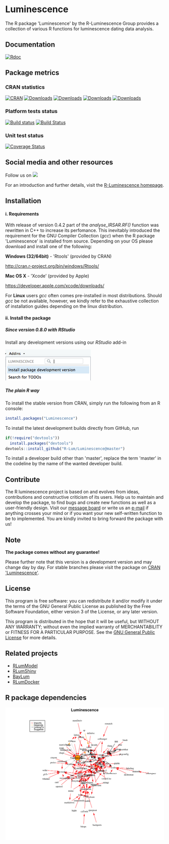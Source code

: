 # Luminescence

The R package 'Luminescence' by the R-Luminescence Group provides a collection of various R functions for luminescence dating data analysis.

## Documentation
[![Rdoc](http://www.rdocumentation.org/badges/version/Luminescence)](http://www.rdocumentation.org/packages/Luminescence)

## Package metrics 
### CRAN statistics
[![CRAN](http://www.r-pkg.org/badges/version/Luminescence)](http://cran.rstudio.com/package=Luminescence)
[![Downloads](http://cranlogs.r-pkg.org/badges/grand-total/Luminescence)](http://www.r-pkg.org/pkg/Luminescence)
[![Downloads](http://cranlogs.r-pkg.org/badges/Luminescence)](http://www.r-pkg.org/pkg/Luminescence)
[![Downloads](http://cranlogs.r-pkg.org/badges/last-week/Luminescence)](http://www.r-pkg.org/pkg/Luminescence)
[![Downloads](http://cranlogs.r-pkg.org/badges/last-day/Luminescence)](http://www.r-pkg.org/pkg/Luminescence)

### Platform tests status 
[![Build status](https://ci.appveyor.com/api/projects/status/jtgqr9a6jajn02y0/branch/master?svg=true)](https://ci.appveyor.com/project/tzerk/luminescence/branch/master)
[![Build Status](https://travis-ci.org/R-Lum/Luminescence.svg?branch=master)](https://travis-ci.org/R-Lum/Luminescence)

### Unit test status
[![Coverage Status](https://img.shields.io/codecov/c/github/R-Lum/Luminescence.svg)](https://codecov.io/github/R-Lum/Luminescence?branch=master)

## Social media and other resources 
Follow us on [![](http://i.imgur.com/wWzX9uB.png)](http://www.twitter.com/RLuminescence)

For an introduction and further details, visit the [R-Luminescence homepage](http://www.r-luminescence.de).

## Installation

#### i. Requirements

With release of version 0.4.2 part of the *analyse_IRSAR.RF()* function was rewritten in C++ to 
increase its perfomance. This inevitably introduced the requirement for the GNU Compiler Collection (*gcc*) 
when the R package 'Luminescence' is installed from source. 
Depending on your OS please download and install one of the following:

**Windows (32/64bit)** - 'Rtools' (provided by CRAN)

   http://cran.r-project.org/bin/windows/Rtools/

**Mac OS X** - 'Xcode' (provided by Apple)

   https://developer.apple.com/xcode/downloads/

For **Linux** users *gcc* often comes pre-installed in most distributions. Should *gcc* be not available, however, we kindly refer to the exhaustive collection of installation guides depending on the linux distribution.

#### ii. Install the package

##### Since version 0.8.0 with RStudio

Install any development versions using our *RStudio* add-in

![](RLum.Images/Screenshot_AddIn.png)


##### The plain **R** way

To install the stable version from CRAN, simply run the following from an R console:

```r
install.packages("Luminescence")
```

To install the latest development builds directly from GitHub, run

```r
if(!require("devtools"))
  install.packages("devtools")
devtools::install_github("R-Lum/Luminescence@master")
```

To install a developer build other than 'master', replace the term 'master' in the codeline by the name
of the wanted developer build. 

## Contribute

The R luminescence project is based on and evolves from ideas, contributions and constructive criticism of its users. Help us to maintain and develop the package, to find bugs and create new functions as well as a user-friendly design. Visit our [message board](https://forum.r-luminescence.org) or write us an [e-mail](mailto:team@r-luminescence.org) if anything crosses your mind or if you want your new self-written function to be to implemented. You are kindly invited to bring forward the package with us!

## Note

**The package comes without any guarantee!**

Please further note that this version is a development version and may change day by day. For stable branches please visit
the package on [CRAN 'Luminescence'](https://cran.r-project.org/package=Luminescence).

## License

This program is free software: you can redistribute it and/or modify
it under the terms of the GNU General Public License as published by
the Free Software Foundation, either version 3 of the License, or
any later version.

 This program is distributed in the hope that it will be useful,
 but WITHOUT ANY WARRANTY; without even the implied warranty of
 MERCHANTABILITY or FITNESS FOR A PARTICULAR PURPOSE.  See the
 [GNU General Public License](https://github.com/R-Lum/Luminescence/blob/master/LICENSE) for more details.

## Related projects 

* [RLumModel](https://github.com/R-Lum/RLumModel)
* [RLumShiny](https://github.com/R-Lum/RLumShiny)
* [BayLum](https://github.com/R-Lum/BayLum)
* [RLumDocker](https://github.com/R-Lum/RLumDocker)

## R package dependencies
![](RLum.Images/Package_DependencyGraph.png) 
